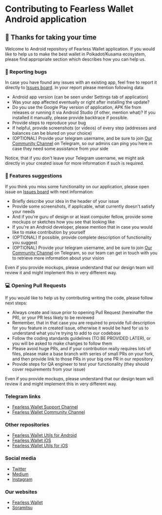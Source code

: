 # Contributing to Fearless Wallet Android application
## :tada: Thanks for taking your time

Welcome to Android repository of Fearless Wallet application. If you would like to help us to make the best wallet in Polkadot/Kusama ecosystem, please find appropriate section which describes how you can help us.

### 🐞 Reporting bugs

In case you have found any issues with an existing app, feel free to report it directly to [Issues board](https://github.com/soramitsu/fearless-Android/issues). In your report please mention following data:

* Android app version (can be seen under Settings tab of application)
* Was your app affected eventually or right after installing the update?
* Do you use the Google Play version of application, APK file from releases or running it via Android Studio (if other, mention what)? If you installed it manually, please provide backtrace if possible.
* Provide steps to reproduce your bug
* If helpful, provide screenshots (or videos) of every step (addresses and balances can be blured on your choice)
* (OPTIONAL) Provide your telegram username, and be sure to join [Our Community Channel](https://t.me/fearlesshappiness) on Telegram, so our admins can ping you here in case they need some assistance from your side

Notice, that if you don't leave your Telegram username, we might ask directly in your created issue for more information if such is required.

### 🎩 Features suggestions

If you think you miss some functionality on our application, please open issue on [Issues board](https://github.com/soramitsu/fearless-Android/issues) with next information:

* Briefly describe your idea in the header of your issue
* Provide some screenshots, if applicable, what currently doesn't satisfy your needs
* And if you're guru of design or at least computer fellow, provide some mockups or sketches how you see that looking like
* If you're an Android developer, please mention that in case you would like to make contribution by yourself
* (OPTIONAL) If possible, provide complete description of functionality you suggest
* (OPTIONAL) Provide your telegram username, and be sure to join [Our Community Channel](https://t.me/fearlesshappiness) on Telegram, so our team can get in touch with you to retrieve more information about your vision

Even if you provide mockups, please understand that our design team will review it and might implement this in very different way. 

### 💻 Opening Pull Requests

If you would like to help us by contributing writing the code, please follow next steps:

* Always create and issue prior to opening Pull Request (hereinafter the PR), or your PR less likely to be reviewed
* Remember, that in that case you are required to provide full description for you feature in created issue, otherwise it would be hard for us to understand what you're trying to add to our codebase
* Follow the coding standards guidelines (TO BE PROVIDED LATER), or you will be asked to make changes to follow them
* Please avoid huge PRs, and if your contribution really requires lots of files, please make a base branch with series of small PRs on your fork, and then provide link to those PRs in your big one PR in our repository 
* Provide steps for QA engineer to test your functionality (they should cover requirements from your issue)

Even if you provide mockups, please understand that our design team will review it and might implement this in very different way. 

### Telegram links

* [Fearless Wallet Support Channel](https://t.me/fearlesshappiness)
* [Fearless Wallet Community Channel](https://t.me/fearlesswallet)

### Other repositories

* [Fearless Wallet Utils for Android](https://github.com/soramitsu/fearless-utils-android)
* [Fearless Wallet iOS](https://github.com/soramitsu/fearless-ios)
* [Fearless Wallet Utils for iOS](https://github.com/soramitsu/fearless-utils-ios)

### Social media

* [Twitter](https://twitter.com/FearlessWallet)
* [Medium](https://medium.com/fearlesswallet)
* [Instagram](https://www.instagram.com/fearless_wallet/)

### Our websites

* [Fearless Wallet](https://fearlesswallet.io)
* [Soramitsu](https://soramitsu.co.jp)
